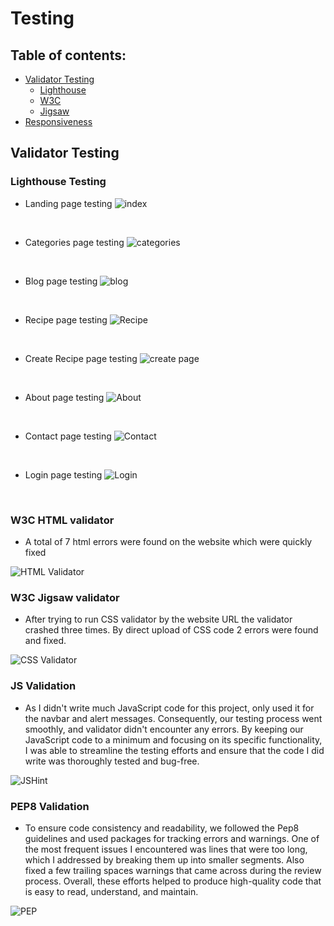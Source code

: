 # Testing

## Table of contents:

- [Validator Testing](#validator-testing)
    - [Lighthouse](#lighthouse)
    - [W3C](#w3c-html)
    - [Jigsaw](#jigsaw-css)
- [Responsiveness](#responsiveness)

## Validator Testing

### Lighthouse Testing

- Landing page testing
![index](DOCS/testing/lighthouse/hometest.png)
<br>

- Categories page testing
![categories](DOCS/testing/lighthouse/categoriestest.png)
<br>

- Blog page testing
![blog](DOCS/testing/lighthouse/blogtest.png)
<br>

- Recipe page testing
![Recipe](DOCS/testing/lighthouse/recipetest.png)
<br>

- Create Recipe page testing
![create page](DOCS/testing/lighthouse/createtest.png)
<br>

- About page testing
![About](DOCS/testing/lighthouse/abouttest.png)
<br>

- Contact page testing
![Contact](DOCS/testing/lighthouse/contactest.png)
<br>

- Login page testing
![Login](DOCS/testing/lighthouse/logintest.png)
<br>

### W3C HTML validator

- A total of 7 html errors were found on the website which were quickly fixed

![HTML Validator](DOCS/testing/validation/W3C-htmlvalidation.png)

### W3C Jigsaw validator

- After trying to run CSS validator by the website URL the validator crashed three times. By direct upload of CSS code 2 errors were found and fixed.

![CSS Validator](DOCS/testing/validation/cssval.png)

### JS Validation

- As I didn't write much JavaScript code for this project, only used it for the navbar and alert messages. Consequently, our testing process went smoothly, and validator didn't encounter any errors. By keeping our JavaScript code to a minimum and focusing on its specific functionality, I was able to streamline the testing efforts and ensure that the code I did write was thoroughly tested and bug-free.

![JSHint](DOCS/testing/validation/jshint.png)

### PEP8 Validation

- To ensure code consistency and readability, we followed the Pep8 guidelines and used packages for tracking errors and warnings. One of the most frequent issues I encountered was lines that were too long, which I addressed by breaking them up into smaller segments. Also fixed a few trailing spaces warnings that came across during the review process. Overall, these efforts helped to produce high-quality code that is easy to read, understand, and maintain.

![PEP](DOCS/testing/validation/pep8.png)

